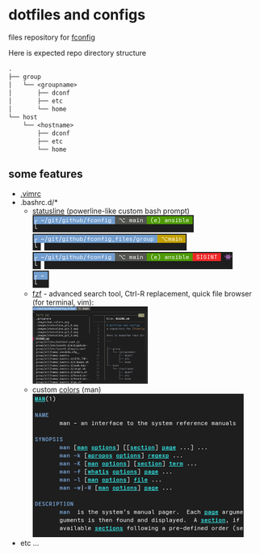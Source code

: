 # dotfiles and configs
files repository for [fconfig](https://github.com/goloshubov/fconfig)

Here is expected repo directory structure

```
.
├── group
│   └── <groupname>
│       ├── dconf
│       ├── etc
│       └── home
└── host
    └── <hostname>
        ├── dconf
        ├── etc
        └── home
```

## some features
- [.vimrc](group/all/home/.vimrc)
- .bashrc.d/*
  - [statusline](group/workstations/home/.bashrc.d/z99_statusline.sh) (powerline-like custom bash prompt)\
    ![img](.images/statusline_git_0.png)\
    ![img](.images/statusline_git_1.png)\
    ![img](.images/statusline_git_2.png)\
    ![img](.images/statusline_git_3.png)
  - [fzf](group/workstations/home/.bashrc.d/fzf.sh) - advanced search tool, Ctrl-R replacement, quick file browser (for terminal, vim):\
    <img src=".images/fzf_file_browser.png" width="50%" height="50%">
  - custom [colors](group/all/home/.bashrc.d/LESS_TERMCAP.sh) (man)\
    ![img](.images/man_colors.png)
- etc ...
